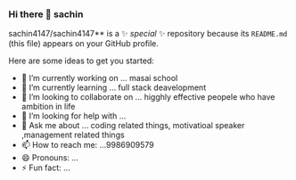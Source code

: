 ### Hi there 👋 sachin


sachin4147/sachin4147** is a ✨ _special_ ✨ repository because its `README.md` (this file) appears on your GitHub profile.

Here are some ideas to get you started:

- 🔭 I’m currently working on ... masai school
- 🌱 I’m currently learning ... full stack deavelopment
- 👯 I’m looking to collaborate on ... higghly effective peopele who have ambition in life
- 🤔 I’m looking for help with ...
- 💬 Ask me about ... coding related things, motivatioal speaker ,management related things
- 📫 How to reach me: ...9986909579
- 😄 Pronouns: ...
- ⚡ Fun fact: ...

